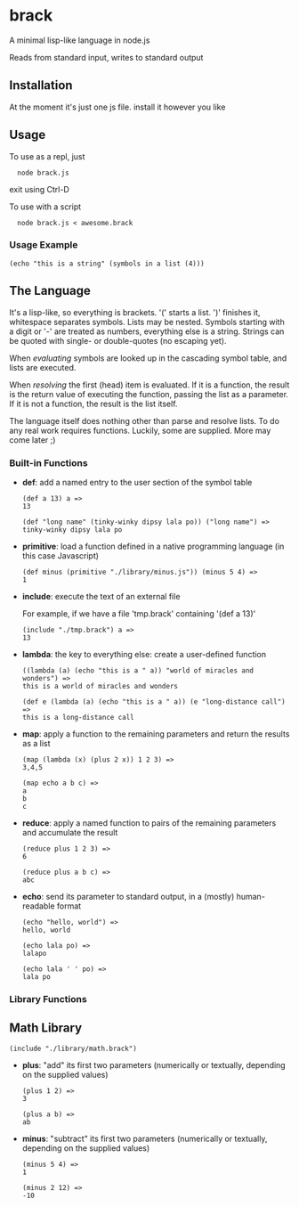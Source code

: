 # brack

A minimal lisp-like language in node.js

Reads from standard input, writes to standard output

## Installation

At the moment it's just one js file. install it however you like

## Usage
To use as a repl, just 
```
  node brack.js
```
exit using Ctrl-D

To use with a script
```
  node brack.js < awesome.brack
```

### Usage Example
```
(echo "this is a string" (symbols in a list (4)))
```

## The Language

It's a lisp-like, so everything is brackets. '(' starts a list. ')' finishes it, whitespace separates symbols. Lists may be nested. Symbols starting with a digit or '-' are treated as numbers, everything else is a string. 
Strings can be quoted with single- or double-quotes (no escaping yet).

When _evaluating_ symbols are looked up in the cascading symbol table, and lists are executed. 

When _resolving_ the first (head) item is evaluated. If it is a function,
the result is the return value of executing the function, passing the list as a parameter. 
If it is not a function, the result is the list itself.

The language itself does nothing other than parse and resolve lists. To do any real work 
requires functions. Luckily, some are supplied. More may come later ;)

### Built-in Functions

* **def**:
  add a named entry to the user section of the symbol table

  ```
  (def a 13) a =>
  13
  ```

  ```
  (def "long name" (tinky-winky dipsy lala po)) ("long name") =>
  tinky-winky dipsy lala po
  ```

* **primitive**:
  load a function defined in a native programming language (in this case Javascript)

  ```
  (def minus (primitive "./library/minus.js")) (minus 5 4) =>
  1
  ```

* **include**:
  execute the text of an external file

  For example, if we have a file 'tmp.brack' containing '(def a 13)'

  ```
  (include "./tmp.brack") a =>
  13
  ```

* **lambda**:
  the key to everything else: create a user-defined function

  ```
  ((lambda (a) (echo "this is a " a)) "world of miracles and wonders") =>
  this is a world of miracles and wonders
  ```

  ```
  (def e (lambda (a) (echo "this is a " a)) (e "long-distance call") =>
  this is a long-distance call
  ```

* **map**:
  apply a function to the remaining parameters and return the results as a list

  ```
  (map (lambda (x) (plus 2 x)) 1 2 3) =>
  3,4,5
  ```

  ```
  (map echo a b c) =>
  a
  b
  c
  ```

* **reduce**:
  apply a named function to pairs of the remaining parameters and accumulate the result

  ```
  (reduce plus 1 2 3) =>
  6
  ```

  ```
  (reduce plus a b c) =>
  abc
  ```

* **echo**:
  send its parameter to standard output, in a (mostly) human-readable format

  ```
  (echo "hello, world") =>
  hello, world
  ```

  ```
  (echo lala po) =>
  lalapo
  ```

  ```
  (echo lala ' ' po) =>
  lala po
  ```

### Library Functions

## Math Library

  ```
  (include "./library/math.brack")
  ```

* **plus**:
  "add" its first two parameters (numerically or textually, depending on the supplied values)

  ```
  (plus 1 2) =>
  3
  ```

  ```
  (plus a b) =>
  ab
  ```

* **minus**:
  "subtract" its first two parameters (numerically or textually, depending on the supplied values)

  ```
  (minus 5 4) =>
  1
  ```

  ```
  (minus 2 12) =>
  -10
  ```
  